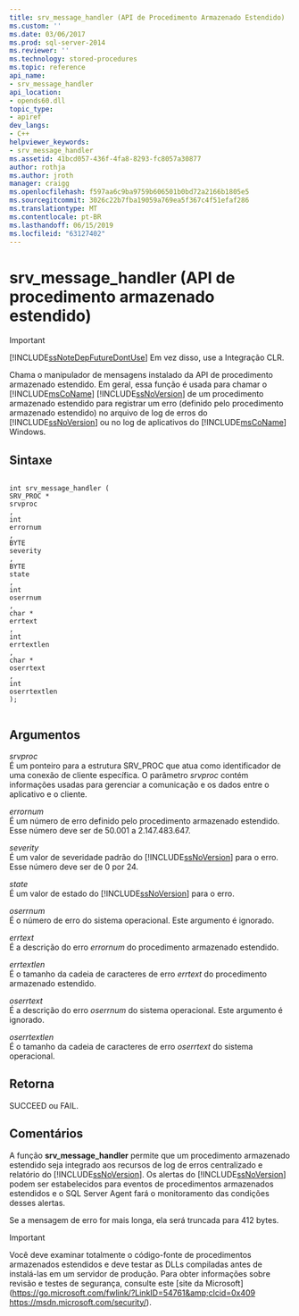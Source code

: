 ```yaml
---
title: srv_message_handler (API de Procedimento Armazenado Estendido) | Microsoft Docs
ms.custom: ''
ms.date: 03/06/2017
ms.prod: sql-server-2014
ms.reviewer: ''
ms.technology: stored-procedures
ms.topic: reference
api_name:
- srv_message_handler
api_location:
- opends60.dll
topic_type:
- apiref
dev_langs:
- C++
helpviewer_keywords:
- srv_message_handler
ms.assetid: 41bcd057-436f-4fa8-8293-fc8057a30877
author: rothja
ms.author: jroth
manager: craigg
ms.openlocfilehash: f597aa6c9ba9759b606501b0bd72a2166b1805e5
ms.sourcegitcommit: 3026c22b7fba19059a769ea5f367c4f51efaf286
ms.translationtype: MT
ms.contentlocale: pt-BR
ms.lasthandoff: 06/15/2019
ms.locfileid: "63127402"
---
```

# <a name="srvmessagehandler-extended-stored-procedure-api"></a>srv_message_handler (API de procedimento armazenado estendido)
    
> [!IMPORTANT]  
>  [!INCLUDE[ssNoteDepFutureDontUse](../../includes/ssnotedepfuturedontuse-md.md)] Em vez disso, use a Integração CLR.  
  
 Chama o manipulador de mensagens instalado da API de procedimento armazenado estendido. Em geral, essa função é usada para chamar o [!INCLUDE[msCoName](../../includes/msconame-md.md)] [!INCLUDE[ssNoVersion](../../includes/ssnoversion-md.md)] de um procedimento armazenado estendido para registrar um erro (definido pelo procedimento armazenado estendido) no arquivo de log de erros do [!INCLUDE[ssNoVersion](../../includes/ssnoversion-md.md)] ou no log de aplicativos do [!INCLUDE[msCoName](../../includes/msconame-md.md)] Windows.  
  
## <a name="syntax"></a>Sintaxe  
  
```  
  
int srv_message_handler (  
SRV_PROC *  
srvproc  
,  
int  
errornum  
,  
BYTE   
severity  
,  
BYTE  
state  
,  
int  
oserrnum  
,  
char *  
errtext  
,  
int  
errtextlen  
,  
char *  
oserrtext  
,  
int  
oserrtextlen  
);  
  
```  
  
## <a name="arguments"></a>Argumentos  
 *srvproc*  
 É um ponteiro para a estrutura SRV_PROC que atua como identificador de uma conexão de cliente específica. O parâmetro *srvproc* contém informações usadas para gerenciar a comunicação e os dados entre o aplicativo e o cliente.  
  
 *errornum*  
 É um número de erro definido pelo procedimento armazenado estendido. Esse número deve ser de 50.001 a 2.147.483.647.  
  
 *severity*  
 É um valor de severidade padrão do [!INCLUDE[ssNoVersion](../../includes/ssnoversion-md.md)] para o erro. Esse número deve ser de 0 por 24.  
  
 *state*  
 É um valor de estado do [!INCLUDE[ssNoVersion](../../includes/ssnoversion-md.md)] para o erro.  
  
 *oserrnum*  
 É o número de erro do sistema operacional. Este argumento é ignorado.  
  
 *errtext*  
 É a descrição do erro *errornum* do procedimento armazenado estendido.  
  
 *errtextlen*  
 É o tamanho da cadeia de caracteres de erro *errtext* do procedimento armazenado estendido.  
  
 *oserrtext*  
 É a descrição do erro *oserrnum* do sistema operacional. Este argumento é ignorado.  
  
 *oserrtextlen*  
 É o tamanho da cadeia de caracteres de erro *oserrtext* do sistema operacional.  
  
## <a name="returns"></a>Retorna  
 SUCCEED ou FAIL.  
  
## <a name="remarks"></a>Comentários  
 A função **srv_message_handler** permite que um procedimento armazenado estendido seja integrado aos recursos de log de erros centralizado e relatório do [!INCLUDE[ssNoVersion](../../includes/ssnoversion-md.md)]. Os alertas do [!INCLUDE[ssNoVersion](../../includes/ssnoversion-md.md)] podem ser estabelecidos para eventos de procedimentos armazenados estendidos e o SQL Server Agent fará o monitoramento das condições desses alertas.  
  
 Se a mensagem de erro for mais longa, ela será truncada para 412 bytes.  
  
> [!IMPORTANT]  
>  Você deve examinar totalmente o código-fonte de procedimentos armazenados estendidos e deve testar as DLLs compiladas antes de instalá-las em um servidor de produção. Para obter informações sobre revisão e testes de segurança, consulte este [site da Microsoft](https://go.microsoft.com/fwlink/?LinkID=54761&amp;clcid=0x409 https://msdn.microsoft.com/security/).  
  
  
